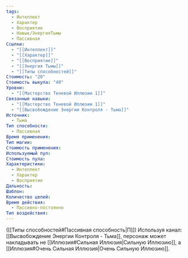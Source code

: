 ```yaml
---
tags:
  - Интеллект
  - Характер
  - Восприятие
  - Навык/ЭнергияТьмы
  - Пассивная
Ссылки:
  - "[[Интеллект]]"
  - "[[Характер]]"
  - "[[Восприятие]]"
  - "[[Энергия Тьмы]]"
  - "[[Типы способностей]]"
Стоимость: "20"
Стоимость выкупа: "40"
Уровни:
  - "[[Мастерство Теневой Иллюзии 1]]"
Связанные навыки:
  - "[[Мастерство Теневой Иллюзии 1]]"
  - "[[Высвобождение Энергии Контроля - Тьма]]"
Источник:
  - Тьма
Тип способности:
  - Пассивная
Время применения: 
Тип магии: 
Стоимость применения: 
Используемый пул: 
Стоимость пула: 
Характеристики:
  - Интеллект
  - Характер
  - Восприятие
Дальность: 
Шаблон: 
Количество целей: 
Время действия:
  - Пассивно-постоянно
Тип воздействия:
---
```

([[Типы способностей#Пассивная способность|П]]) Используя канал: [[Высвобождение Энергии Контроля - Тьма]], персонаж может накладывать не [[Иллюзия#Сильная Иллюзия|Сильную Иллюзию]], а [[Иллюзия#Очень Сильная Иллюзия|Очень Сильную Иллюзию]]. 